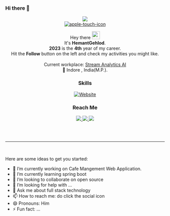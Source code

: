 ### Hi there 👋


<!-- **Hmtgit7/Hmtgit7** is a ✨ _special_ ✨ repository because its `README.md` (this file) appears on your GitHub profile. -->

<p align="center">
  <img src="https://capsule-render.vercel.app/api?type=waving&color=gradient"><br/>
  <a href="https://hemant-gehlod.netlify.app/"><img src="https://i.ibb.co/2crZYNd/apple-touch-icon.png" alt="apple-touch-icon" border="0"></a>
</p>

<p align="center">
  Hey there <img src="https://media.giphy.com/media/hvRJCLFzcasrR4ia7z/giphy.gif" width="25"> <br/>
  It's <b>Hemant</b><b>Gehlod</b>. <br/>
  <b>2023</b> is the <b>4th</b> year of my career.<br/>
  Hit the <b>Follow</b> button on the left and check my activities you might like.<br/><br/>
  Current workplace: <a href="https://streamanalyticsai.com/">Stream Analytics AI</a><br/>
  📍 Indore , India(M.P.).
</p>

<h3 align="center">Skills</h3>
<p align="center">
  <a href="https://hemant-gehlod.netlify.app/#skills-">
    <img alt="Website" src="https://img.shields.io/website?down_color=inactive&down_message=jooncco.com%2Fprofile&style=flat-square&up_color=9cf&up_message=jooncco.com%2Fprofile&url=https%3A%2F%2Fjooncco.com%2Fprofile%23skills-">
  </a>
</p>

<h3 align="center">Reach Me</h3>
<p align="center">
  <a href="https://www.linkedin.com/in/hemant-gehlod">
    <img src="https://img.shields.io/badge/LinkedIn-0A66C2?style=flat-square&logo=LinkedIn&logoColor=white"/>
  </a>
  <a href="mailto:hmtloharcoding3579@gmail.com">
    <img src="https://img.shields.io/badge/Gmail-EA4335?style=flat-square&logo=Gmail&logoColor=white"/>
  </a>
  <a href="https://instagram.com/hemant_gehlod">
    <img src="https://img.shields.io/badge/instagram-E4405F?style=flat-square&logo=instagram&logoColor=white"/>
  </a>
</p>
<br />
<br />

<hr />

<br />

Here are some ideas to get you started:

- 🔭 I’m currently working on Cafe Mangement Web Application.
- 🌱 I’m currently learning spring boot 
- 👯 I’m looking to collaborate on open source
- 🤔 I’m looking for help with ...
- 💬 Ask me about full stack technology
- 📫 How to reach me: do click the social icon
- 😄 Pronouns: Him
- ⚡ Fun fact: ... 


<!--<p align="center">
<a href="[https://developers.google.com/community/experts/directory/profile/profile-jaewoong-eum](https://www.cloudskillsboost.google/public_profiles/37df5476-862b-4ea5-9537-579ab15f43c0)"><img alt="Google Developer Expert" src="https://skydoves.github.io/badges/gde.svg"/></a> 
  <a href="[https://twitter.com/github_skydoves](https://twitter.com/GehlodHemant?t=pirMx-3wJal315JhJglXxw&s=09)"><img alt="Twitter" src="https://skydoves.github.io/badges/twitter.svg"/></a> 
 <a href="https://devlibrary.withgoogle.com/authors/skydoves"><img alt="Google Developers" src="https://skydoves.github.io/badges/google-devlib.svg"/></a>
<a href="https://medium.com/@skydoves"><img alt="Medium" src="https://skydoves.github.io/badges/Story-Medium.svg"/></a>
<a href="https://speakerdeck.com/skydoves"><img alt="Speaker" src="https://skydoves.github.io/badges/speaker.svg"/></a></br>
<a href="https://github.com/sponsors/skydoves"><img alt="Sponsors" src="https://skydoves.github.io/badges/badge_sponsors.svg"/></a>
<a href="https://androiddev.social/@skydoves"><img alt="Mastodon" src="https://skydoves.github.io/badges/mastodon.svg"/></a>
<a href="https://www.youtube.com/@skydoves"><img alt="YouTube" src="https://skydoves.github.io/badges/dove-youtube.svg"/></a></br></br> 
</p>
-->
